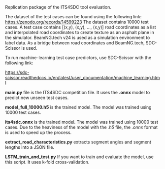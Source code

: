 Replication package of the ITS4SDC tool evaluation.

The dataset of the test cases can be found using the following link:
https://zenodo.org/records/14599223
The dataset contains 10000 test cases. A test case contains [(x,y), (x,y), ..., (x,y)] road coordinates as a list and interpolated road coordinates to create texture as an asphalt plane in the simulator.
BeamNG.tech v24 is used as a simulation environment to label data. As a bridge between road coordinates and BeamNG.tech, SDC-Scissor is used.

To run machine-learning test case predictors, use SDC-Scissor with the following link:

https://sdc-scissor.readthedocs.io/en/latest/user_documentation/machine_learning.html

**main.py** file is the ITS4SDC competition file. It uses the **.onnx** model to predict new unseen test cases.

**model_full_10000.h5** is the trained model. The model was trained using 10000 test cases. 

**its4sdc.onnx** is the trained model. The model was trained using 10000 test cases. Due to the heaviness of the model with the *.h5* file, the *.onnx* format is used to speed up the process.

**extract_road_characteristics.py** extracts segment angles and segment lengths into a JSON file.

**LSTM_train_and_test.py** If you want to train and evaluate the model, use this script. It uses k-fold cross-validation. 

